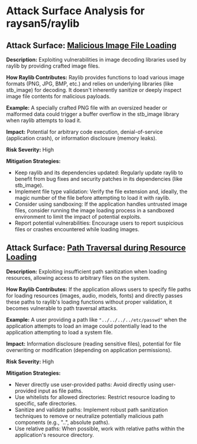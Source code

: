 # Attack Surface Analysis for raysan5/raylib

## Attack Surface: [Malicious Image File Loading](./attack_surfaces/malicious_image_file_loading.md)

**Description:** Exploiting vulnerabilities in image decoding libraries used by raylib by providing crafted image files.

**How Raylib Contributes:** Raylib provides functions to load various image formats (PNG, JPG, BMP, etc.) and relies on underlying libraries (like stb_image) for decoding. It doesn't inherently sanitize or deeply inspect image file contents for malicious payloads.

**Example:** A specially crafted PNG file with an oversized header or malformed data could trigger a buffer overflow in the stb_image library when raylib attempts to load it.

**Impact:**  Potential for arbitrary code execution, denial-of-service (application crash), or information disclosure (memory leaks).

**Risk Severity:** High

**Mitigation Strategies:**
* Keep raylib and its dependencies updated: Regularly update raylib to benefit from bug fixes and security patches in its dependencies (like stb_image).
* Implement file type validation:  Verify the file extension and, ideally, the magic number of the file before attempting to load it with raylib.
* Consider using sandboxing: If the application handles untrusted image files, consider running the image loading process in a sandboxed environment to limit the impact of potential exploits.
* Report potential vulnerabilities: Encourage users to report suspicious files or crashes encountered while loading images.

## Attack Surface: [Path Traversal during Resource Loading](./attack_surfaces/path_traversal_during_resource_loading.md)

**Description:** Exploiting insufficient path sanitization when loading resources, allowing access to arbitrary files on the system.

**How Raylib Contributes:** If the application allows users to specify file paths for loading resources (images, audio, models, fonts) and directly passes these paths to raylib's loading functions without proper validation, it becomes vulnerable to path traversal attacks.

**Example:** A user providing a path like `"../../../../etc/passwd"` when the application attempts to load an image could potentially lead to the application attempting to load a system file.

**Impact:** Information disclosure (reading sensitive files), potential for file overwriting or modification (depending on application permissions).

**Risk Severity:** High

**Mitigation Strategies:**
* Never directly use user-provided paths: Avoid directly using user-provided input as file paths.
* Use whitelists for allowed directories:  Restrict resource loading to specific, safe directories.
* Sanitize and validate paths:  Implement robust path sanitization techniques to remove or neutralize potentially malicious path components (e.g., "..", absolute paths).
* Use relative paths: When possible, work with relative paths within the application's resource directory.

